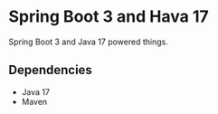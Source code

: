 # Spring Boot 3 and Hava 17
Spring Boot 3 and Java 17 powered things. 

## Dependencies
- Java 17
- Maven